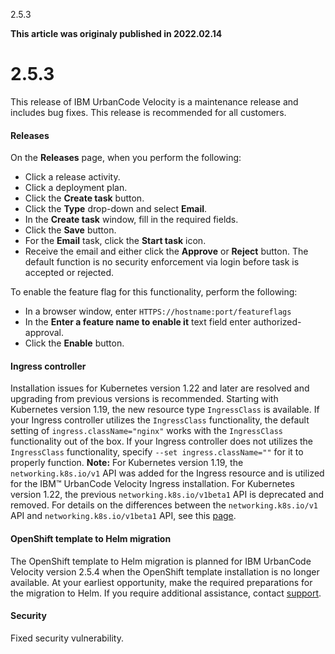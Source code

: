 





2.5.3

**This article was originaly published in 2022.02.14**


2.5.3
=====




This release of IBM UrbanCode Velocity is a maintenance release and includes bug fixes. This release is recommended for all customers.
#### Releases


On the **Releases** page, when you perform the following:
* Click a release activity.
* Click a deployment plan.
* Click the **Create task** button.
* Click the **Type** drop-down and select **Email**.
* In the **Create task** window, fill in the required fields.
* Click the **Save** button.
* For the **Email** task, click the **Start task** icon.
* Receive the email and either click the **Approve** or **Reject** button. The default function is no security enforcement via login before task is accepted or rejected.


To enable the feature flag for this functionality, perform the following:
* In a browser window, enter `HTTPS://hostname:port/featureflags`
* In the **Enter a feature name to enable it** text field enter authorized-approval.
* Click the **Enable** button.


#### Ingress controller


Installation issues for Kubernetes version 1.22 and later are resolved and upgrading from previous versions is recommended. Starting with Kubernetes version 1.19, the new resource type `IngressClass` is available. If your Ingress controller utilizes the `IngressClass` functionality, the default setting of `ingress.className="nginx"` works with the `IngressClass` functionality out of the box. If your Ingress controller does not utilizes the `IngressClass` functionality, specify `--set ingress.className=""` for it to properly function. **Note:** For Kubernetes version 1.19, the `networking.k8s.io/v1` API was added for the Ingress resource and is utilized for the IBM™ UrbanCode Velocity Ingress installation. For Kubernetes version 1.22, the previous `networking.k8s.io/v1beta1` API is deprecated and removed. For details on the differences between the `networking.k8s.io/v1` API and `networking.k8s.io/v1beta1` API, see this [page](https://docs.konghq.com/kubernetes-ingress-controller/1.3.x/concepts/ingress-versions/).
#### OpenShift template to Helm migration


The OpenShift template to Helm migration is planned for IBM UrbanCode Velocity version 2.5.4 when the OpenShift template installation is no longer available. At your earliest opportunity, make the required preparations for the migration to Helm. If you require additional assistance, contact [support](https://www.ibm.com/mysupport/s/?language=en_US).
#### Security


Fixed security vulnerability.




